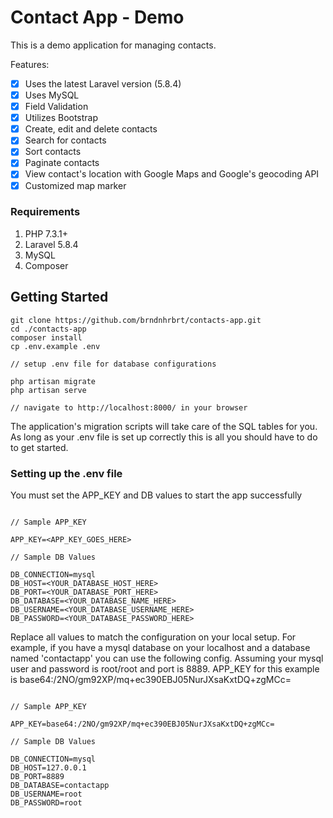 # Contact App - Demo

This is a demo application for managing contacts. 

Features:

- [x] Uses the latest Laravel version (5.8.4)
- [x] Uses MySQL 
- [x] Field Validation
- [x] Utilizes Bootstrap
- [x] Create, edit and delete contacts
- [x] Search for contacts
- [x] Sort contacts
- [x] Paginate contacts
- [x] View contact's location with Google Maps and Google's geocoding API
- [x] Customized map marker

### Requirements

1. PHP 7.3.1+
2. Laravel 5.8.4
3. MySQL
4. Composer

## Getting Started

```
git clone https://github.com/brndnhrbrt/contacts-app.git
cd ./contacts-app
composer install
cp .env.example .env

// setup .env file for database configurations

php artisan migrate
php artisan serve

// navigate to http://localhost:8000/ in your browser

```

The application's migration scripts will take care of the SQL tables for you. As long as your .env file is set up correctly this is all you should have to do to get started.

### Setting up the .env file

You must set the APP_KEY and DB values to start the app successfully  

```

// Sample APP_KEY

APP_KEY=<APP_KEY_GOES_HERE>

// Sample DB Values

DB_CONNECTION=mysql
DB_HOST=<YOUR_DATABASE_HOST_HERE>
DB_PORT=<YOUR_DATABASE_PORT_HERE>
DB_DATABASE=<YOUR_DATABASE_NAME_HERE>
DB_USERNAME=<YOUR_DATABASE_USERNAME_HERE>
DB_PASSWORD=<YOUR_DATABASE_PASSWORD_HERE>

```
Replace all values to match the configuration on your local setup. For example, if you have a mysql database on your localhost and a database named 'contactapp' you can use the following config. Assuming your mysql user and password is root/root and port is 8889. APP_KEY for this example is base64:/2NO/gm92XP/mq+ec390EBJ05NurJXsaKxtDQ+zgMCc=

```

// Sample APP_KEY

APP_KEY=base64:/2NO/gm92XP/mq+ec390EBJ05NurJXsaKxtDQ+zgMCc=

// Sample DB Values

DB_CONNECTION=mysql
DB_HOST=127.0.0.1
DB_PORT=8889
DB_DATABASE=contactapp
DB_USERNAME=root
DB_PASSWORD=root

```